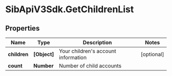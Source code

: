 # SibApiV3Sdk.GetChildrenList

## Properties
Name | Type | Description | Notes
------------ | ------------- | ------------- | -------------
**children** | **[Object]** | Your children&#39;s account information | [optional] 
**count** | **Number** | Number of child accounts | 


